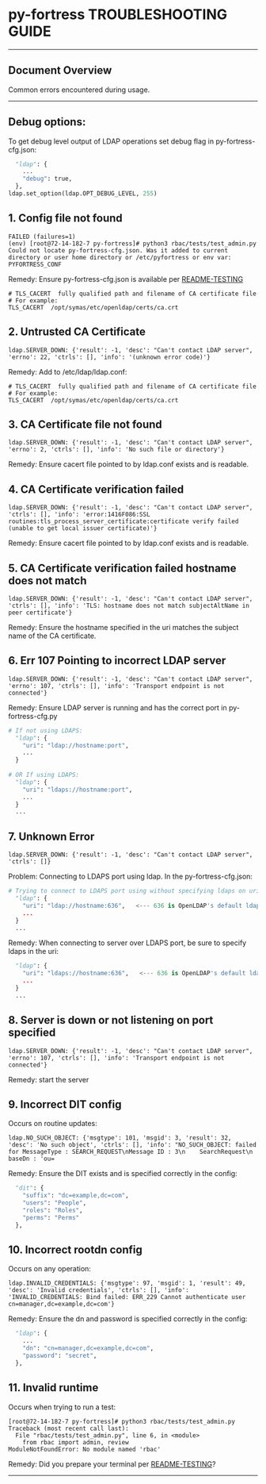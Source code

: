 # py-fortress TROUBLESHOOTING GUIDE
-------------------------------------------------------------------------------

## Document Overview

Common errors encountered during usage.
___________________________________________________________________________________
## Debug options:

To get debug level output of LDAP operations set debug flag in py-fortress-cfg.json:

```python
  "ldap": {
    ...
    "debug": true,
  },
ldap.set_option(ldap.OPT_DEBUG_LEVEL, 255)
```

## 1. Config file not found

```
FAILED (failures=1)
(env) [root@72-14-182-7 py-fortress]# python3 rbac/tests/test_admin.py
Could not locate py-fortress-cfg.json. Was it added to current directory or user home directory or /etc/pyfortress or env var: PYFORTRESS_CONF
```

Remedy: Ensure py-fortress-cfg.json is available per [README-TESTING](./README-TESTING.md)

```
# TLS_CACERT  fully qualified path and filename of CA certificate file
# For example:
TLS_CACERT  /opt/symas/etc/openldap/certs/ca.crt
```

## 2. Untrusted CA Certificate

```
ldap.SERVER_DOWN: {'result': -1, 'desc': "Can't contact LDAP server", 'errno': 22, 'ctrls': [], 'info': '(unknown error code)'}
```

Remedy: Add to /etc/ldap/ldap.conf:

```
# TLS_CACERT  fully qualified path and filename of CA certificate file
# For example:
TLS_CACERT  /opt/symas/etc/openldap/certs/ca.crt
```

## 3. CA Certificate file not found

```
ldap.SERVER_DOWN: {'result': -1, 'desc': "Can't contact LDAP server", 'errno': 2, 'ctrls': [], 'info': 'No such file or directory'}
```

Remedy: Ensure cacert file pointed to by ldap.conf exists and is readable.

## 4. CA Certificate verification failed

```
ldap.SERVER_DOWN: {'result': -1, 'desc': "Can't contact LDAP server", 'ctrls': [], 'info': 'error:1416F086:SSL routines:tls_process_server_certificate:certificate verify failed (unable to get local issuer certificate)'}
```

Remedy: Ensure cacert file pointed to by ldap.conf exists and is readable.

## 5. CA Certificate verification failed hostname does not match

```
ldap.SERVER_DOWN: {'result': -1, 'desc': "Can't contact LDAP server", 'ctrls': [], 'info': 'TLS: hostname does not match subjectAltName in peer certificate'}
```

Remedy: Ensure the hostname specified in the uri matches the subject name of the CA certificate.

## 6. Err 107 Pointing to incorrect LDAP server

```
ldap.SERVER_DOWN: {'result': -1, 'desc': "Can't contact LDAP server", 'errno': 107, 'ctrls': [], 'info': 'Transport endpoint is not connected'}
```

Remedy: Ensure LDAP server is running and has the correct port in py-fortress-cfg.py

```python
# If not using LDAPS:
  "ldap": {
    "uri": "ldap://hostname:port",
    ...
  }
  
# OR If using LDAPS:
  "ldap": {
    "uri": "ldaps://hostname:port",
    ...
  }  
  ...
```

## 7. Unknown Error

```
ldap.SERVER_DOWN: {'result': -1, 'desc': "Can't contact LDAP server", 'ctrls': []}
```

Problem: Connecting to LDAPS port using ldap.  In the py-fortress-cfg.json:

```python
# Trying to connect to LDAPS port using without specifying ldaps on uri:
  "ldap": {
    "uri": "ldap://hostname:636",   <--- 636 is OpenLDAP's default ldaps port
    ...
  }
  ...
```

Remedy: When connecting to server over LDAPS port, be sure to specify ldaps in the uri:

```python
  "ldap": {
    "uri": "ldaps://hostname:636",   <--- 636 is OpenLDAP's default ldaps port, so use ldaps in uri
    ...
  }
  ...
```

## 8. Server is down or not listening on port specified

```
ldap.SERVER_DOWN: {'result': -1, 'desc': "Can't contact LDAP server", 'errno': 107, 'ctrls': [], 'info': 'Transport endpoint is not connected'}
```

Remedy: start the server

## 9. Incorrect DIT config

Occurs on routine updates:

```
ldap.NO_SUCH_OBJECT: {'msgtype': 101, 'msgid': 3, 'result': 32, 'desc': 'No such object', 'ctrls': [], 'info': "NO_SUCH_OBJECT: failed for MessageType : SEARCH_REQUEST\nMessage ID : 3\n    SearchRequest\n        baseDn : 'ou=
```

Remedy: Ensure the DIT exists and is specified correctly in the config:

```python
  "dit": {
    "suffix": "dc=example,dc=com",
    "users": "People",
    "roles": "Roles",
    "perms": "Perms"
  },
```

## 10. Incorrect rootdn config

Occurs on any operation:

```
ldap.INVALID_CREDENTIALS: {'msgtype': 97, 'msgid': 1, 'result': 49, 'desc': 'Invalid credentials', 'ctrls': [], 'info': 'INVALID_CREDENTIALS: Bind failed: ERR_229 Cannot authenticate user cn=manager,dc=example,dc=com'}
```

Remedy: Ensure the dn and password is specified correctly in the config:

```python
  "ldap": {
    ...
    "dn": "cn=manager,dc=example,dc=com",
    "password": "secret",
  },
 ```

## 11. Invalid runtime

Occurs when trying to run a test:

```
[root@72-14-182-7 py-fortress]# python3 rbac/tests/test_admin.py
Traceback (most recent call last):
  File "rbac/tests/test_admin.py", line 6, in <module>
    from rbac import admin, review
ModuleNotFoundError: No module named 'rbac'
```

Remedy: Did you prepare your terminal per [README-TESTING](./README-TESTING.md)?

________________________________________________________________________________
